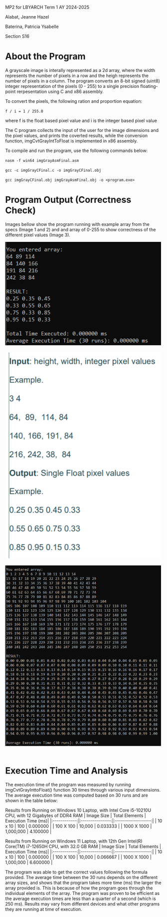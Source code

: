 MP2 for LBYARCH Term 1 AY 2024-2025 

Alabat, Jeanne Hazel

Baterina, Patricia Ysabelle

Section S16

# About the Program

A grayscale image is interally represented as a 2d array, where the width represents the number of pixels in a row and the heigh represents the number of pixels in a column. The program converts an 8-bit signed (uint8) integer representation of the pixels (0 - 255) to a single precision floating-point rerpesentation using C and x86 assembly.

To convert the pixels, the following ration and proportion equation:

``f / i = 1 / 255.0``

where f is the float based pixel value and i is the integer based pixel value

The C program collects the input of the user for the image dimensions and the pixel values, and prints the coverted results, while the conversion function, imgCvtGrayIntToFloat is implemented in x86 assembly.

To compile and run the program, use the following commands below:

`nasm -f win64 imgGrayAsmFinal.asm`

`gcc -c imgGrayCFinal.c -o imgGrayCFinal.obj`

`gcc imgGrayCFinal.obj imgGrayAsmFinal.obj -o <program.exe>`

# Program Output (Correctness Check)

Images bellow show the program running with example array from the specs (Image 1 and 2) and and array of 0-255 to show correctness of the different pixel values (Image 3).

<img src="./images/image1.png" width=500 style="padding-bottom: 20px">


<img src="./images/image2.png" width=500 style="padding-bottom: 20px">


<img src="./images/image3.png" width=500 style="padding-bottom: 20px">

# Execution Time and Analysis

The execution time of the program was measured by running imgCvtGrayInttoFloat() function 30 times through various input dimensions. The average execution time was computed based on 30 runs and are shown in the table below:

Results from Running on Windows 10 Laptop, with Intel Core i5-10210U CPU, with 12 Gigabytes of DDR4 RAM
| Image Size   | Total Elements  | Execution Time (ms)|
|:------------:|:---------------:|:------------------:|
| 10 x 10     | 100             | 0.000000            |
| 100 X 100   | 10,000          | 0.033333            |
| 1000 X 1000 | 1,000,000       | 4.100000            |

Results from Running on Windows 11 Laptop, with 12th Gen Intel(R) Core(TM) i7-12650H CPU, with 32.0 GB RAM
| Image Size   | Total Elements  | Execution Time (ms)|
|:------------:|:---------------:|:------------------:|
| 10 x 10     | 100             | 0.000000            |
| 100 X 100   | 10,000          | 0.066667            |
| 1000 X 1000 | 1,000,000       | 6.600000            |

The program was able to get the correct values following the formula provided. The average time between the 30 runs depends on the different array sizes, and shows that the program takes more time (ms) the larger the array provided is. This is because of how the program goes through the individual elements of the array.
The program was proven to be efficient as the average execution times are less than a quarter of a second (which is 250 ms). Results may vary from different devices and what other programs they are running at time of execution.

